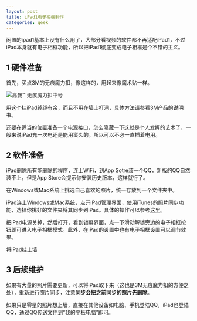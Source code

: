 ```yaml
---
layout: post
title: iPad1电子相框制作
categories: geek
---
```


闲置的ipad1基本上没有什么用了，大部分看视频的软件都不再适配iPad1，不过iPad本身就有电子相框功能，所以把iPad1彻底变成电子相框是个不错的主义。

## 1 硬件准备

首先，买点3M的无痕魔力扣，像这样的，用起来像魔术贴一样。

![高曼™ 无痕魔力扣中号](http://multimedia.3m.com/mws/media/741008P/xy003824584.jpg?width=181)

用这个挂iPad绰绰有余，而且不用在墙上打洞，具体方法请参看3M产品的说明书。

还要在适当的位置准备一个电源接口，怎么隐藏一下这就是个人发挥的艺术了，一般来说iPad充一次电还是能用蛮久的。所以可以不必一直插着电用。

## 2 软件准备

iPad删除所有能删除的程序，连上WiFi，到App Sotre装一个QQ，新版的QQ自然装不上，但是App Store会提示你安装历史版本，这样就行了。

在Windows或Mac系统上挑选自己喜欢的照片，统一存放到一个文件夹中。

iPad连上Windows或Mac系统，点开iPad管理界面，使用iTunes的照片同步功能，选择你挑好的文件夹将其同步到iPad。具体的操作可以参考[这里](https://support.apple.com/kb/PH20346?locale=zh_CN)。

把iPad电源关掉，然后打开，看到锁屏界面，点一下滑动解锁旁边的电子相框按钮即可进入电子相框模式。此外，在iPad的设置中也有电子相框设置可以调节效果。

将iPad挂上墙

## 3 后续维护

如果有大量的照片需要更新，可以将iPad取下来（这也是3M无痕魔力扣的方便之处），重新进行照片同步，注意**同步会把之前同步的照片先删除**。

如果只是零星的照片想上墙，直接在其他设备如电脑、手机登陆QQ，iPad也登陆QQ，通过QQ传送文件到“我的平板电脑”即可。

